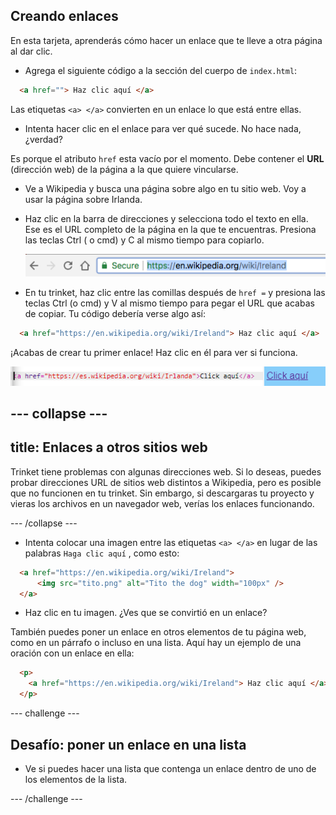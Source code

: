 ## Creando enlaces

En esta tarjeta, aprenderás cómo hacer un enlace que te lleve a otra página al dar clic.

- Agrega el siguiente código a la sección del cuerpo de `index.html`:

```html
  <a href=""> Haz clic aquí </a>
```

Las etiquetas `<a> </a>` convierten en un enlace lo que está entre ellas.

- Intenta hacer clic en el enlace para ver qué sucede. No hace nada, ¿verdad?

Es porque el atributo `href` esta vacío por el momento. Debe contener el **URL** (dirección web) de la página a la que quiere vincularse.

- Ve a Wikipedia y busca una página sobre algo en tu sitio web. Voy a usar la página sobre Irlanda.

- Haz clic en la barra de direcciones y selecciona todo el texto en ella. Ese es el URL completo de la página en la que te encuentras. Presiona las teclas <kdb>Ctrl</kdb> ( o <kdb>cmd</kdb>) y <kdb>C</kdb> al mismo tiempo para copiarlo.
    
    ![URL en la barra de direcciones](images/AddressBarURL.png)

- En tu trinket, haz clic entre las comillas después de ` href = ` y presiona las teclas <kdb>Ctrl</kdb> (o <kdb>cmd</kdb>) y <kdb>V</kdb> al mismo tiempo para pegar el URL que acabas de copiar. Tu código debería verse algo así:

```html
  <a href="https://en.wikipedia.org/wiki/Ireland"> Haz clic aquí </a>
```

¡Acabas de crear tu primer enlace! Haz clic en él para ver si funciona.

![Etiqueta de enlace](images/egLinkTagWithURL.png)

## \--- collapse \---

## title: Enlaces a otros sitios web

Trinket tiene problemas con algunas direcciones web. Si lo deseas, puedes probar direcciones URL de sitios web distintos a Wikipedia, pero es posible que no funcionen en tu trinket. Sin embargo, si descargaras tu proyecto y vieras los archivos en un navegador web, verías los enlaces funcionando.

\--- /collapse \---

- Intenta colocar una imagen entre las etiquetas `<a> </a>` en lugar de las palabras ` Haga clic aquí ` , como esto:

```html
  <a href="https://en.wikipedia.org/wiki/Ireland">
      <img src="tito.png" alt="Tito the dog" width="100px" />
  </a>
```

- Haz clic en tu imagen. ¿Ves que se convirtió en un enlace?

También puedes poner un enlace en otros elementos de tu página web, como en un párrafo o incluso en una lista. Aquí hay un ejemplo de una oración con un enlace en ella:

```html
  <p>
    <a href="https://en.wikipedia.org/wiki/Ireland"> Haz clic aquí </a> ¡Para leer la página de Wikipedia!
  </p>
```

\--- challenge \---

## Desafío: poner un enlace en una lista

- Ve si puedes hacer una lista que contenga un enlace dentro de uno de los elementos de la lista.

\--- /challenge \---